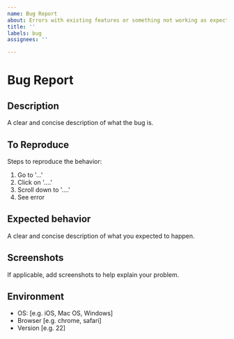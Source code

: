 ```yaml
---
name: Bug Report
about: Errors with existing features or something not working as expected
title: ''
labels: bug
assignees: ''

---
```


# Bug Report

## Description
A clear and concise description of what the bug is.

## To Reproduce
Steps to reproduce the behavior:
1. Go to '...'
2. Click on '....'
3. Scroll down to '....'
4. See error

## Expected behavior
A clear and concise description of what you expected to happen.

## Screenshots
If applicable, add screenshots to help explain your problem.

## Environment
 - OS: [e.g. iOS, Mac OS, Windows]
 - Browser [e.g. chrome, safari]
 - Version [e.g. 22]
